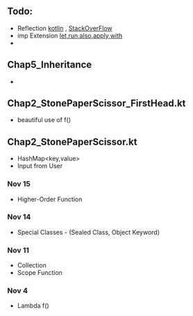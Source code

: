 ## Todo:
- Reflection [kotlin](https://kotlinlang.org/docs/reflection.html) , [StackOverFlow](https://stackoverflow.com/questions/47400942/what-does-mean-in-kotlin#:~:text=Since%20kotlin%201.1%2C%20in%20addition,the%20receiver%20as%20below...)
- imp Extension [let,run,also,apply,with](https://www.digitalocean.com/community/tutorials/kotlin-let-run-also-apply-with)
- 

## Chap5_Inheritance
- 

## Chap2_StonePaperScissor_FirstHead.kt
- beautiful use of f()

## Chap2_StonePaperScissor.kt
- HashMap<key,value>
- Input from User



### Nov 15
- Higher-Order Function
### Nov 14
- Special Classes - (Sealed Class, Object Keyword)
### Nov 11
- Collection
- Scope Function
### Nov 4
- Lambda f()

